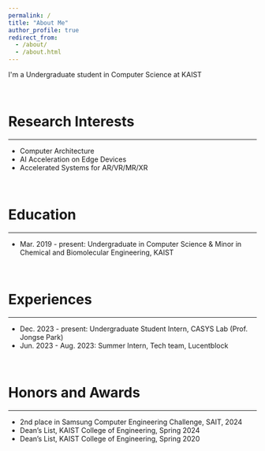 ```yaml
---
permalink: /
title: "About Me"
author_profile: true
redirect_from: 
  - /about/
  - /about.html
---
```


I'm a Undergraduate student in Computer Science at KAIST 

<br>

Research Interests
======
------
* Computer Architecture
* AI Acceleration on Edge Devices
* Accelerated Systems for AR/VR/MR/XR


<br>

Education
======
------
* Mar. 2019 - present: Undergraduate in Computer Science & Minor in Chemical and Biomolecular Engineering, KAIST

<br>

Experiences
======
------
* Dec. 2023 - present: Undergraduate Student Intern, CASYS Lab (Prof. Jongse Park)
* Jun. 2023 - Aug. 2023: Summer Intern, Tech team, Lucentblock

<br>

Honors and Awards
======
------
* 2nd place in Samsung Computer Engineering Challenge, SAIT, 2024
* Dean’s List, KAIST College of Engineering, Spring 2024
* Dean’s List, KAIST College of Engineering, Spring 2020